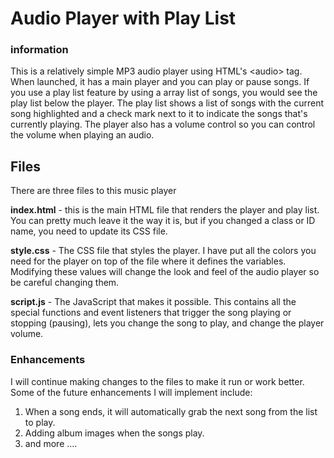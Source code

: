 # Audio Player with Play List

### information

This is a relatively simple MP3 audio player using HTML's &lt;audio&gt; tag. When launched, it has a main player and you can play or pause songs. If you use a play list feature by using a array list of songs, you would see the play list below the player. The play list shows a list of songs with the current song highlighted and a check mark next to it to indicate the songs that's currently playing. The player also has a volume control so you can control the volume when playing an audio.

## Files

There are three files to this music player

**index.html** - this is the main HTML file that renders the player and play list. You can pretty much leave it the way it is, but if you changed a class or ID name, you need to update its CSS file.

**style.css** - The CSS file that styles the player. I have put all the colors you need for the player on top of the file where it defines the variables. Modifying these values will change the look and feel of the audio player so be careful changing them.

**script.js** - The JavaScript that makes it possible. This contains all the special functions and event listeners that trigger the song playing or stopping (pausing), lets you change the song to play, and change the player volume.

### Enhancements

I will continue making changes to the files to make it run or work better. Some of the future enhancements I will implement include:

1. When a song ends, it will automatically grab the next song from the list to play.
2. Adding album images when the songs play.
3. and more ....
